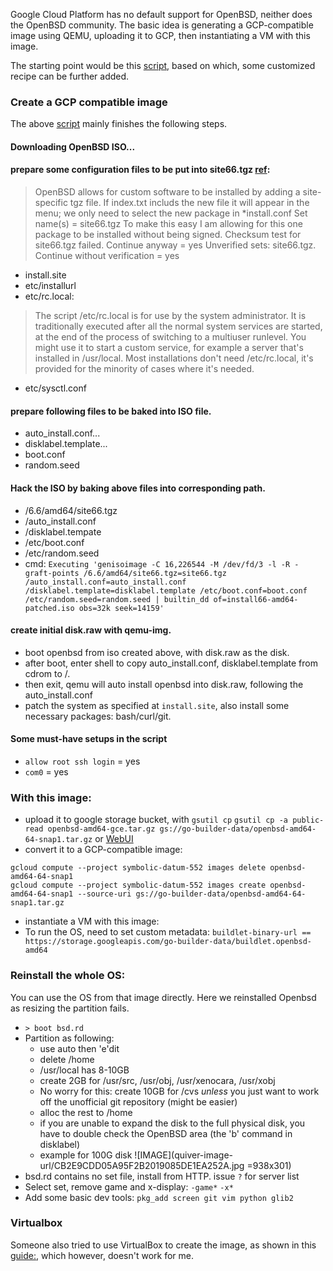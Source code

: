 Google Cloud Platform has no default support for OpenBSD, neither does the OpenBSD community. 
The basic idea is generating a GCP-compatible image using QEMU, uploading it to GCP, then instantiating a VM with this image.

The starting point would be this [script](https://github.com/golang/build/tree/master/env/openbsd-amd64), based on which, some customized recipe can be further added.

### Create a GCP compatible image
The above [script](https://github.com/golang/build/tree/master/env/openbsd-amd64) mainly finishes the following steps.
#### Downloading OpenBSD ISO...
#### prepare some configuration files to be put into site66.tgz [ref](https://eradman.com/posts/autoinstall-openbsd.html):

> OpenBSD allows for custom software to be installed by adding a site-specific tgz file. If index.txt includs the new file it will appear in the menu; we only need to select the new package in *install.conf
> Set name(s) = site66.tgz
> To make this easy I am allowing for this one package to be installed without being signed.
> Checksum test for site66.tgz failed. Continue anyway = yes
> Unverified sets: site66.tgz. Continue without verification = yes

  - install.site
  - etc/installurl
  - etc/rc.local:  
> The script /etc/rc.local is for use by the system administrator. It is traditionally executed after all the normal system services are started, at the end of the process of switching to a multiuser runlevel. You might use it to start a custom service, for example a server that's installed in /usr/local. Most installations don't need /etc/rc.local, it's provided for the minority of cases where it's needed.
  - etc/sysctl.conf

#### prepare following files to be baked into ISO file.
  - auto_install.conf...
  - disklabel.template...
  - boot.conf
  - random.seed

#### Hack the ISO by baking above files into corresponding path.
  -  /6.6/amd64/site66.tgz
  -  /auto_install.conf
  -  /disklabel.tempate
  -  /etc/boot.conf
  -  /etc/random.seed
  - cmd: `Executing 'genisoimage -C 16,226544 -M /dev/fd/3 -l -R -graft-points /6.6/amd64/site66.tgz=site66.tgz /auto_install.conf=auto_install.conf /disklabel.template=disklabel.template /etc/boot.conf=boot.conf /etc/random.seed=random.seed | builtin_dd of=install66-amd64-patched.iso obs=32k seek=14159'` 

#### create initial disk.raw with qemu-img.
  - boot openbsd from iso created above, with disk.raw as the disk.
  - after boot, enter shell to copy auto_install.conf, disklabel.template from cdrom to /.
  - then exit, qemu will auto install openbsd into disk.raw, following the auto_install.conf
  - patch the system as specified at `install.site`, also install some necessary packages: bash/curl/git.

#### Some must-have setups in the script
  - `allow root ssh login` = yes
  - `com0` = yes

### With this image:
- upload it to google storage bucket, with `gsutil cp` 
`gsutil cp -a public-read openbsd-amd64-gce.tar.gz gs://go-builder-data/openbsd-amd64-64-snap1.tar.gz` or [WebUI](https://console.developers.google.com/project/symbolic-datum-552/storage/browser/go-builder-data/)
- convert it to a GCP-compatible image: 
```
gcloud compute --project symbolic-datum-552 images delete openbsd-amd64-64-snap1
gcloud compute --project symbolic-datum-552 images create openbsd-amd64-64-snap1 --source-uri gs://go-builder-data/openbsd-amd64-64-snap1.tar.gz
```
- instantiate a VM with this image:
- To run the OS, need to set custom metadata:
`buildlet-binary-url == https://storage.googleapis.com/go-builder-data/buildlet.openbsd-amd64`


### Reinstall the whole OS:
You can use the OS from that image directly. Here we reinstalled Openbsd as resizing the partition fails.
- `> boot bsd.rd`
- Partition as following:
  - use auto then 'e'dit 
  - delete /home 
  - /usr/local has 8-10GB 
  - create 2GB for /usr/src, /usr/obj, /usr/xenocara, /usr/xobj 
  - No worry for this: create 10GB for /cvs *unless* you just want to work off the unofficial git repository (might be easier) 
  - alloc the rest to /home
  - if you are unable to expand the disk to the full physical disk, you have to double check the OpenBSD area (the 'b' command in disklabel)
  - example for 100G disk
![IMAGE](quiver-image-url/CB2E9CDD05A95F2B2019085DE1EA252A.jpg =938x301)
- bsd.rd contains no set file, install from HTTP. issue `?` for server list
- Select set, remove game and x-display: `-game*` `-x*`
- Add some basic dev tools: `pkg_add screen git vim python glib2`


### Virtualbox
Someone also tried to use VirtualBox to create the image, as shown in this [guide:](https://dev.to/nabbisen/openbsd-vm-on-gcegcp---12-local-part-gp3), which however, doesn't work for me.
